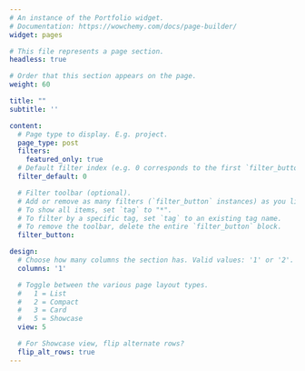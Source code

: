 ```yaml
---
# An instance of the Portfolio widget.
# Documentation: https://wowchemy.com/docs/page-builder/
widget: pages

# This file represents a page section.
headless: true

# Order that this section appears on the page.
weight: 60

title: ""
subtitle: ''

content:
  # Page type to display. E.g. project.
  page_type: post
  filters:
    featured_only: true
  # Default filter index (e.g. 0 corresponds to the first `filter_button` instance below).
  filter_default: 0

  # Filter toolbar (optional).
  # Add or remove as many filters (`filter_button` instances) as you like.
  # To show all items, set `tag` to "*".
  # To filter by a specific tag, set `tag` to an existing tag name.
  # To remove the toolbar, delete the entire `filter_button` block.
  filter_button:

design:
  # Choose how many columns the section has. Valid values: '1' or '2'.
  columns: '1'

  # Toggle between the various page layout types.
  #   1 = List
  #   2 = Compact
  #   3 = Card
  #   5 = Showcase
  view: 5

  # For Showcase view, flip alternate rows?
  flip_alt_rows: true
---
```

